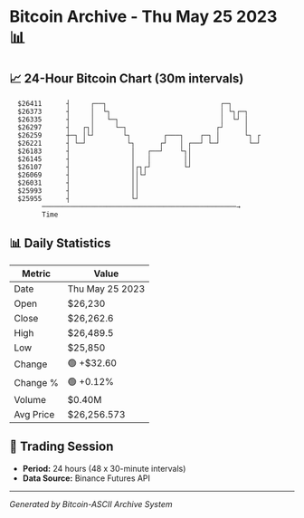 # Bitcoin Archive - Thu May 25 2023 📊

## 📈 24-Hour Bitcoin Chart (30m intervals)

```
  $26411      ┤     ┌──┐                            ┌─┐        
  $26373      ┤     │  └┐                           │ └┐┌─┐    
  $26335      ┤     │   └─┐                         │  └┘ │    
  $26297      ┤   ┌┐│     └─┐                      ┌┘     │    
  $26259      ┼─┐ │└┘       └┐        ┌───┐    ┌─┐ │      └┐ ┌ 
  $26221      ┤ └─┘          └┐      ┌┘   │ ┌──┘ └─┘       └─┘ 
  $26183      ┤               │   ┌──┘    └┐│                  
  $26145      ┤               │   │        ││                  
  $26107      ┤               │┌┐┌┘        └┘                  
  $26069      ┤               ││└┘                             
  $26031      ┤               ││                               
  $25993      ┤               ││                               
  $25955      ┤               └┘                               
        ────────────────────────────────────────────────→
        Time
```

## 📊 Daily Statistics

| Metric | Value |
|--------|-------|
| Date | Thu May 25 2023 |
| Open | $26,230 |
| Close | $26,262.6 |
| High | $26,489.5 |
| Low | $25,850 |
| Change | 🟢 +$32.60 |
| Change % | 🟢 +0.12% |
| Volume | $0.40M |
| Avg Price | $26,256.573 |

## 📅 Trading Session

- **Period:** 24 hours (48 x 30-minute intervals)
- **Data Source:** Binance Futures API

---
*Generated by Bitcoin-ASCII Archive System*
